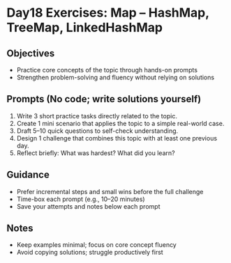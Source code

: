 # Day18 Exercises: Map – HashMap, TreeMap, LinkedHashMap

## Objectives
- Practice core concepts of the topic through hands-on prompts
- Strengthen problem-solving and fluency without relying on solutions

## Prompts (No code; write solutions yourself)
1. Write 3 short practice tasks directly related to the topic.
2. Create 1 mini scenario that applies the topic to a simple real-world case.
3. Draft 5–10 quick questions to self-check understanding.
4. Design 1 challenge that combines this topic with at least one previous day.
5. Reflect briefly: What was hardest? What did you learn?

## Guidance
- Prefer incremental steps and small wins before the full challenge
- Time-box each prompt (e.g., 10–20 minutes)
- Save your attempts and notes below each prompt

## Notes
- Keep examples minimal; focus on core concept fluency
- Avoid copying solutions; struggle productively first
